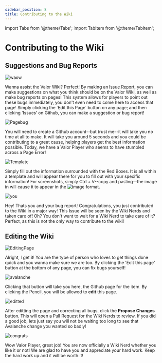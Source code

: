```yaml
---
sidebar_position: 8
title: Contributing to the Wiki
---
```


import Tabs from '@theme/Tabs';
import TabItem from '@theme/TabItem';

# Contributing to the Wiki

<Tabs>
  <TabItem value="Suggestions and Bug Reports" label="Suggestions and Bug Reports" default>

## Suggestions and Bug Reports

![waow](https://user-images.githubusercontent.com/106563707/193391705-217ad3e8-4181-45a7-aea2-da6c75735643.png)

Wanna assist the Valor Wiki? Perfect! By making an [Issue Report](https://github.com/Valor-Inc/Wiki/issues), you can make suggestions on what you think should be on the Valor Wiki, as well as make bug reports on pages! This system allows for players to point out these bugs immediately, you don't even need to come here to access that page! Simply clicking the 'Edit this Page' button on any page; and then clicking 'Issues' on Github, you can make a suggestion or bug report!

![Pagebug](https://user-images.githubusercontent.com/106563707/193392288-b6a99cd9-4307-4c2f-8ba3-81d103f715c1.png)

You will need to create a Github account--but trust me--it will take you no time at all to make. It will take you around 5 seconds and you could be contributing to a great cause, helping players get the best information possible. Today, we have a Valor Player who seems to have stumbled across a Page Error!

![Template](https://user-images.githubusercontent.com/106563707/193392473-69c87a71-e23d-4ff3-a7dc-d8218d6cb0d2.png)

Simply fill out the information surrounded with the Red Boxes. It is all within a template and will appear there for you to fill out with your specific information! For screenshots, simply Ctrl + V--copy and pasting--the image in will cause it to appear in the ![image](link) format.

![you](https://user-images.githubusercontent.com/106563707/193392624-d55753e8-4799-4bd7-8e85-00237f924fb7.png)

Hey! Thats you and your bug report! Congratulations, you just contributed to the Wiki in a major way! This Issue will be seen by the Wiki Nerds and taken care of! Oh? You don't want to wait for a Wiki Nerd to take care of it? Perfect, as this is not the only way to contribute to the wiki!

  </TabItem>
  <TabItem value="Editting the Wiki" label="Editting the Wiki">

## Editing the Wiki

![EditingPage](https://user-images.githubusercontent.com/106563707/193392739-004015f9-3814-4935-8412-871a4fb41d28.png)

Alright, I get it! You are the type of person who loves to get things done quick and you wanna make sure we are too. By clicking the 'Edit this page' button at the bottom of any page, you can fix bugs yourself!

![avalanche](https://user-images.githubusercontent.com/106563707/193392878-cccff701-0ae2-4afa-a18c-8d91790b331a.png)

Clicking that button will take you here, the Github page for the item. By clicking the Pencil, you will be allowed to **edit** this page.

![editted](https://user-images.githubusercontent.com/106563707/193393018-b8d8fef7-22f9-4bc7-ae0c-7a213e6cfeaf.png)

After editting the page and correcting all bugs, click the **Propose Changes** button. This will open a Pull Request for the Wiki Nerds to review. If you did a good job, lets just say you will not be waiting too long to see that Avalanche change you wanted so badly!

![congrats](https://user-images.githubusercontent.com/106563707/193393086-1f00a3ad-1b71-4ef6-bc17-0bd247a70f0a.png)

Wow Valor Player, great job! You are now officially a Wiki Nerd whether you like it or not! We are glad to have you and appreciate your hard work. Keep the hard work up and it will be worth it!

  </TabItem>
  </Tabs>
